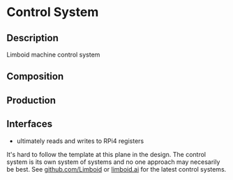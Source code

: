 # Control System

## Description

Limboid machine control system

## Composition
## Production
## Interfaces
- ultimately reads and writes to RPi4 registers

It's hard to follow the template at this plane in the design. The control system is its own system of systems and no one approach may necesarily be best. See [github.com/Limboid](https://github.com/Limboid) or [limboid.ai](https://limboid.ai) for the latest control systems.